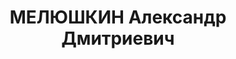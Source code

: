 ---
title: МЕЛЮШКИН Александр Дмитриевич
description: 'Род. в 1894. Майор, помощник начальника 1-го отделения штаба 3-го стрелкового
  корпуса

  Приговор: ВК ВС СССР, 22.11.1937 – ВМН. Расстрелян 1937'
---